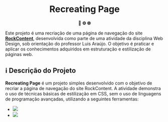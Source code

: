 <h1 align="center">Recreating Page</h1>

<div align="center">
  <strong>📂 ⚙️ 🌐</strong>
</div>

Este projeto é uma recriação de uma página de navegação do site <b>[RockContent](https://rockcontent.com/)</b>, desenvolvida como parte de uma atividade da disciplina Web Design, sob orientação do professor Luis Araújo. O objetivo é praticar e aplicar os conhecimentos adquiridos em estruturação e estilização de páginas web.

## ℹ️ Descrição do Projeto

<b>Recreating Page</b> é um projeto simples desenvolvido com o objetivo de recriar a página de navegação do site RockContent. A atividade demonstra o uso de técnicas básicas de estilização em CSS, sem o uso de linguagens de programação avançadas, utilizando a seguintes ferramentas:

- <img src="https://img.shields.io/badge/HTML5-E34F26?style=for-the-badge&logo=html5&logoColor=white"/>
- <img src="https://img.shields.io/badge/CSS3-1572B6?style=for-the-badge&logo=css3&logoColor=white"/>
